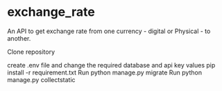 # exchange_rate
An API to get exchange rate from one currency - digital or Physical - to another.

Clone repository

create .env file and change the required database and api key values
pip install -r requirement.txt
Run python manage.py migrate
Run python manage.py collectstatic




